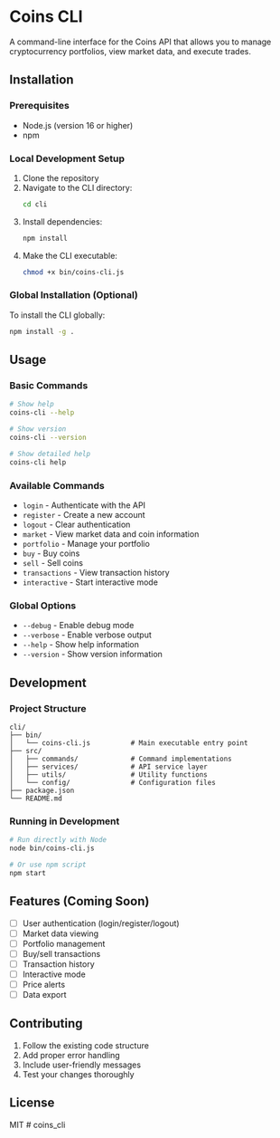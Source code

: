 # Coins CLI

A command-line interface for the Coins API that allows you to manage cryptocurrency portfolios, view market data, and execute trades.

## Installation

### Prerequisites
- Node.js (version 16 or higher)
- npm

### Local Development Setup
1. Clone the repository
2. Navigate to the CLI directory:
   ```bash
   cd cli
   ```
3. Install dependencies:
   ```bash
   npm install
   ```
4. Make the CLI executable:
   ```bash
   chmod +x bin/coins-cli.js
   ```

### Global Installation (Optional)
To install the CLI globally:
```bash
npm install -g .
```

## Usage

### Basic Commands
```bash
# Show help
coins-cli --help

# Show version
coins-cli --version

# Show detailed help
coins-cli help
```

### Available Commands
- `login` - Authenticate with the API
- `register` - Create a new account
- `logout` - Clear authentication
- `market` - View market data and coin information
- `portfolio` - Manage your portfolio
- `buy` - Buy coins
- `sell` - Sell coins
- `transactions` - View transaction history
- `interactive` - Start interactive mode

### Global Options
- `--debug` - Enable debug mode
- `--verbose` - Enable verbose output
- `--help` - Show help information
- `--version` - Show version information

## Development

### Project Structure
```
cli/
├── bin/
│   └── coins-cli.js          # Main executable entry point
├── src/
│   ├── commands/             # Command implementations
│   ├── services/             # API service layer
│   ├── utils/                # Utility functions
│   └── config/               # Configuration files
├── package.json
└── README.md
```

### Running in Development
```bash
# Run directly with Node
node bin/coins-cli.js

# Or use npm script
npm start
```

## Features (Coming Soon)

- [ ] User authentication (login/register/logout)
- [ ] Market data viewing
- [ ] Portfolio management
- [ ] Buy/sell transactions
- [ ] Transaction history
- [ ] Interactive mode
- [ ] Price alerts
- [ ] Data export

## Contributing

1. Follow the existing code structure
2. Add proper error handling
3. Include user-friendly messages
4. Test your changes thoroughly

## License

MIT # coins_cli
